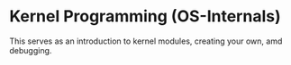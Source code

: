 # Kernel Programming (OS-Internals)

This serves as an introduction to kernel modules, creating your own, amd debugging.
